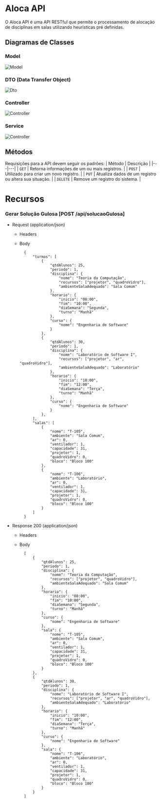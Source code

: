 # Aloca API

O Aloca API é uma API RESTful que permite o processamento de alocação de disciplinas em salas utilizando heurísticas pré definidas.

## Diagramas de Classes

### Model
![Model](https://https://github.com/marcub/alocaai-api/blob/main/assets/model.png)

### DTO (Data Transfer Object)
![Dto](https://https://github.com/marcub/alocaai-api/blob/main/assets/dto.png)

### Controller
![Controller](https://https://github.com/marcub/alocaai-api/blob/main/assets/controller.png)

### Service
![Controller](https://https://github.com/marcub/alocaai-api/blob/main/assets/controller.png)

## Métodos
Requisições para a API devem seguir os padrões:
| Método | Descrição |
|---|---|
| `GET` | Retorna informações de um ou mais registros. |
| `POST` | Utilizado para criar um novo registro. |
| `PUT` | Atualiza dados de um registro ou altera sua situação. |
| `DELETE` | Remove um registro do sistema. |

# Recursos

### Gerar Solução Gulosa [POST /api/solucaoGulosa]

+ Request (application/json)

    + Headers

    + Body

            {
                "turmas": [
                    {
                        "qtdAlunos": 25,
                        "periodo": 1,
                        "disciplina": {
                            "nome": "Teoria da Computação",
                            "recursos": ["projetor", "quadroVidro"],
                            "ambienteSalaAdequado": "Sala Comum"
                        },
                        "horario": {
                            "inicio": "08:00",
                            "fim": "10:00",    
                            "diaSemana": "Segunda",
                            "turno": "Manhã"
                        },
                        "curso": {
                            "nome": "Engenharia de Software"
                        }
                    },
                    {
                        "qtdAlunos": 30,
                        "periodo": 1,
                        "disciplina": {
                            "nome": "Laboratório de Software I",
                            "recursos": ["projetor", "ar", "quadroVidro"],
                            "ambienteSalaAdequado": "Laboratório"
                        },
                        "horario": {
                            "inicio": "10:00",
                            "fim": "12:00",
                            "diaSemana": "Terça",
                            "turno": "Manhã"
                        },
                        "curso": {
                            "nome": "Engenharia de Software"
                        }
                    },
                ],
                "salas": [
                    {
                        "nome": "T-105",
                        "ambiente": "Sala Comum",
                        "ar": 0,
                        "ventilador": 1,
                        "capacidade": 31,
                        "projetor": 1,
                        "quadroVidro": 0,
                        "bloco": "Bloco 100"
                    },
                    {
                        "nome": "T-106",
                        "ambiente": "Laboratório",
                        "ar": 0,
                        "ventilador": 1,
                        "capacidade": 31,
                        "projetor": 1,
                        "quadroVidro": 0,
                        "bloco": "Bloco 100"
                    }
                ]
            }


+ Response 200 (application/json)

    + Headers

    + Body

            [
                {
                    "qtdAlunos": 25,
                    "periodo": 1,
                    "disciplina": {
                        "nome": "Teoria da Computação",
                        "recursos": ["projetor", "quadroVidro"],
                        "ambienteSalaAdequado": "Sala Comum"
                    },
                    "horario": {
                        "inicio": "08:00",
                        "fim": "10:00",    
                        "diaSemana": "Segunda",
                        "turno": "Manhã"
                    },
                    "curso": {
                        "nome": "Engenharia de Software"
                    },
                    "sala": {
                        "nome": "T-105",
                        "ambiente": "Sala Comum",
                        "ar": 0,
                        "ventilador": 1,
                        "capacidade": 31,
                        "projetor": 1,
                        "quadroVidro": 0,
                        "bloco": "Bloco 100"
                    }
                },
                {
                    "qtdAlunos": 30,
                    "periodo": 1,
                    "disciplina": {
                        "nome": "Laboratório de Software I",
                        "recursos": ["projetor", "ar", "quadroVidro"],
                        "ambienteSalaAdequado": "Laboratório"
                    },
                    "horario": {
                        "inicio": "10:00",
                        "fim": "12:00",
                        "diaSemana": "Terça",
                        "turno": "Manhã"
                    },
                    "curso": {
                        "nome": "Engenharia de Software"
                    },
                    "sala": {
                        "nome": "T-106",
                        "ambiente": "Laboratório",
                        "ar": 0,
                        "ventilador": 1,
                        "capacidade": 31,
                        "projetor": 1,
                        "quadroVidro": 0,
                        "bloco": "Bloco 100"
                    }
                }
            ]






